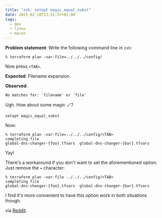 ```yaml
---
title: "zsh: setopt magic_equal_subst"
date: 2025-02-18T13:52:57+01:00
tags:
  - dev
  - linux
  - macos
---
```


**Problem statement**: Write the following command line in `zsh`:

```shell
% terraform plan -var-file=../../../config/
```

Now press `<TAB>`.

**Expected**: Filename expansion.

**Observed**:

```
No matches for: `filename' or `file'
```

Ugh. How about some magic 🪄?

```shell
setopt magic_equal_subst
```

Now:

```shell
% terraform plan -var-file=../../../config/<TAB>
completing file
global-dns-changer-{foo}.tfvars  global-dns-changer-{bar}.tfvars
```

Yay!

There's a workaround if you don't want to set the aforementioned option. Just
remove the `=` character:

```shell
% terraform plan -var-file ../../../config/<TAB>
completing file
global-dns-changer-{foo}.tfvars  global-dns-changer-{bar}.tfvars
```

I find it's more convenient to have this option work in both situations though.


via [Reddit](https://www.reddit.com/r/zsh/comments/10o018l/glob_expansion_and_tab_completion_after_the_sign/).
